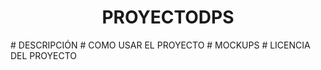 <h1 align="center"> PROYECTODPS </h1>
# DESCRIPCIÓN
# COMO USAR EL PROYECTO
# MOCKUPS
# LICENCIA DEL PROYECTO
